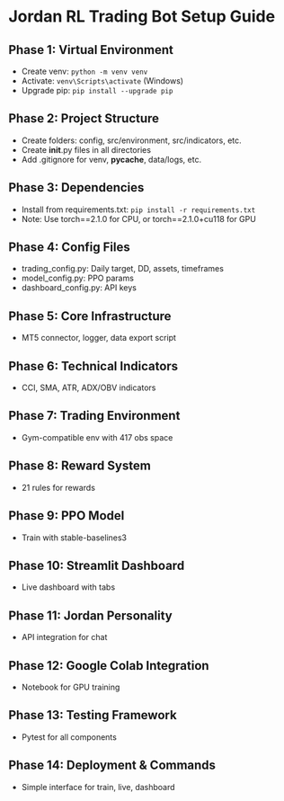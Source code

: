 # Jordan RL Trading Bot Setup Guide

## Phase 1: Virtual Environment
- Create venv: `python -m venv venv`
- Activate: `venv\Scripts\activate` (Windows)
- Upgrade pip: `pip install --upgrade pip`

## Phase 2: Project Structure
- Create folders: config, src/environment, src/indicators, etc.
- Create __init__.py files in all directories
- Add .gitignore for venv, __pycache__, data/logs, etc.

## Phase 3: Dependencies
- Install from requirements.txt: `pip install -r requirements.txt`
- Note: Use torch==2.1.0 for CPU, or torch==2.1.0+cu118 for GPU

## Phase 4: Config Files
- trading_config.py: Daily target, DD, assets, timeframes
- model_config.py: PPO params
- dashboard_config.py: API keys

## Phase 5: Core Infrastructure
- MT5 connector, logger, data export script

## Phase 6: Technical Indicators
- CCI, SMA, ATR, ADX/OBV indicators

## Phase 7: Trading Environment
- Gym-compatible env with 417 obs space

## Phase 8: Reward System
- 21 rules for rewards

## Phase 9: PPO Model
- Train with stable-baselines3

## Phase 10: Streamlit Dashboard
- Live dashboard with tabs

## Phase 11: Jordan Personality
- API integration for chat

## Phase 12: Google Colab Integration
- Notebook for GPU training

## Phase 13: Testing Framework
- Pytest for all components

## Phase 14: Deployment & Commands
- Simple interface for train, live, dashboard
